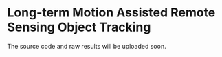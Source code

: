 # Long-term Motion Assisted Remote Sensing Object Tracking
The source code and raw results will be uploaded soon.
